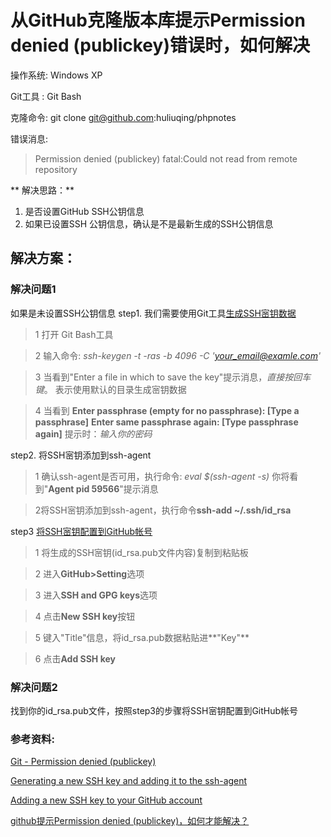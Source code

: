 # 从GitHub克隆版本库提示Permission denied (publickey)错误时，如何解决

操作系统: Windows XP

Git工具 : Git Bash

克隆命令: git clone git@github.com:huliuqing/phpnotes

错误消息:

> Permission denied (publickey)
fatal:Could not read from remote repository

** 解决思路：**

1. 是否设置GitHub SSH公钥信息
2. 如果已设置SSH 公钥信息，确认是不是最新生成的SSH公钥信息

## 解决方案：

### 解决问题1 
如果是未设置SSH公钥信息
step1. 我们需要使用Git工具[生成SSH宻钥数据](https://help.github.com/articles/generating-a-new-ssh-key-and-adding-it-to-the-ssh-agent/)

> 1 打开 Git Bash工具

> 2 输入命令:  *ssh-keygen -t -ras -b 4096  -C 'your_email@examle.com'*

> 3 当看到"Enter a file in which to save the key"提示消息，*直接按回车键*。
表示使用默认的目录生成宻钥数据

> 4 当看到
**Enter passphrase (empty for no passphrase): [Type a passphrase]**
**Enter same passphrase again: [Type passphrase again]**
提示时：*输入你的密码*

step2. 将SSH宻钥添加到ssh-agent
> 1 确认ssh-agent是否可用，执行命令: *eval $(ssh-agent -s)*
你将看到"**Agent pid 59566**"提示消息

> 2将SSH宻钥添加到ssh-agent，执行命令**ssh-add ~/.ssh/id_rsa**

step3 [将SSH宻钥配置到GitHub帐号](https://help.github.com/articles/adding-a-new-ssh-key-to-your-github-account/)
>1 将生成的SSH宻钥(id_rsa.pub文件内容)复制到粘贴板

>2 进入**GitHub>Setting**选项

>3 进入**SSH and GPG keys**选项

>4 点击**New SSH key**按钮

>5 键入"Title"信息，将id_rsa.pub数据粘贴进**"Key"**

>6 点击**Add SSH key**

### 解决问题2 
找到你的id_rsa.pub文件，按照step3的步骤将SSH宻钥配置到GitHub帐号


### 参考资料:
[Git - Permission denied (publickey)](http://stackoverflow.com/a/2643584/1969039)

[Generating a new SSH key and adding it to the ssh-agent](https://help.github.com/articles/generating-a-new-ssh-key-and-adding-it-to-the-ssh-agent/)

[Adding a new SSH key to your GitHub account](https://help.github.com/articles/adding-a-new-ssh-key-to-your-github-account/)

[github提示Permission denied (publickey)，如何才能解决？](https://www.zhihu.com/question/21402411)
